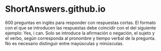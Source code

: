 # ShortAnswers.github.io
600 preguntas en inglés para responder con respuestas cortas.
El formato con el que se introducen las respuestas debe coincidir con el del siguiente ejemplo: Yes, i can.
Solo se introduce la afirmación o negación, el sujeto y el verbo, según corresponda al pronombre y tiempo verbal de la pregunta.
No es necesario distinguir entre mayúsculas y minúsculas.
